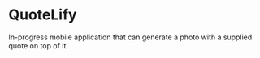 # QuoteLify
In-progress mobile application that can generate a photo with a supplied quote on top of it
